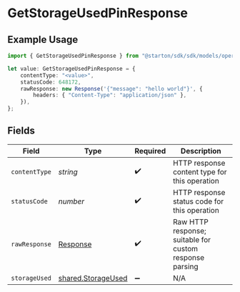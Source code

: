 # GetStorageUsedPinResponse

## Example Usage

```typescript
import { GetStorageUsedPinResponse } from "@starton/sdk/sdk/models/operations";

let value: GetStorageUsedPinResponse = {
    contentType: "<value>",
    statusCode: 648172,
    rawResponse: new Response('{"message": "hello world"}', {
        headers: { "Content-Type": "application/json" },
    }),
};
```

## Fields

| Field                                                                 | Type                                                                  | Required                                                              | Description                                                           |
| --------------------------------------------------------------------- | --------------------------------------------------------------------- | --------------------------------------------------------------------- | --------------------------------------------------------------------- |
| `contentType`                                                         | *string*                                                              | :heavy_check_mark:                                                    | HTTP response content type for this operation                         |
| `statusCode`                                                          | *number*                                                              | :heavy_check_mark:                                                    | HTTP response status code for this operation                          |
| `rawResponse`                                                         | [Response](https://developer.mozilla.org/en-US/docs/Web/API/Response) | :heavy_check_mark:                                                    | Raw HTTP response; suitable for custom response parsing               |
| `storageUsed`                                                         | [shared.StorageUsed](../../../sdk/models/shared/storageused.md)       | :heavy_minus_sign:                                                    | N/A                                                                   |